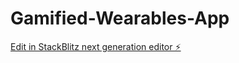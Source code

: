 # Gamified-Wearables-App

[Edit in StackBlitz next generation editor ⚡️](https://stackblitz.com/~/github.com/Frederik-Goedkoop-73/Gamified-Wearables-App)